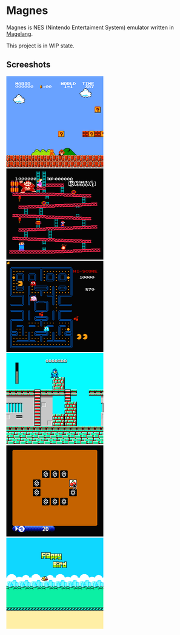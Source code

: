 # Magnes

Magnes is NES (Nintendo Entertaiment System) emulator written in [Magelang](https://github.com/jauhararifin/magelang).

This project is in WIP state.

## Screeshots

![Super Mario](img/super_mario.png)
![Donkey Kong](img/donkey_kong.png)
![Pacman](img/pacman.png)
![Mega-Man](img/mega_man.png)
![Concentration Room](img/croom.png)
![Flappy Bird](img/flappy_bird.png)
